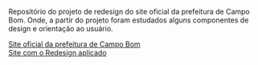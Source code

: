 Repositório do projeto de redesign do site oficial da prefeitura de Campo Bom. Onde, a partir do projeto
foram estudados alguns componentes de design e orientação ao usuário.

<a href="https://www.campobom.rs.gov.br/">Site oficial da prefeitura de Campo Bom</a><br>
<a href="https://ofelipesant.github.io/redesign-site-prefeitura-/" target="_blank">Site com o Redesign aplicado</a>
